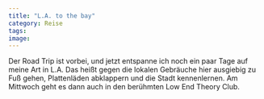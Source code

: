 ```yaml
---
title: "L.A. to the bay"
category: Reise
tags: 
image: 
---
```


Der Road Trip ist vorbei, und jetzt entspanne ich noch ein paar Tage auf meine Art in L.A. Das heißt gegen die lokalen Gebräuche hier ausgiebig zu Fuß gehen, Plattenläden abklappern und die Stadt kennenlernen. Am Mittwoch geht es dann auch in den berühmten Low End Theory Club.